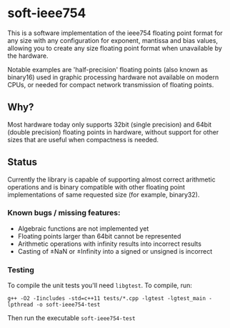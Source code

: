 # soft-ieee754

This is a software implementation of the ieee754 floating point format for any
size with any configuration for exponent, mantissa and bias values, allowing you
to create any size floating point format when unavailable by the hardware.

Notable examples are 'half-precision' floating points (also known as binary16)
used in graphic processing hardware not available on modern CPUs, or needed for
compact network transmission of floating points.

## Why?

Most hardware today only supports 32bit (single precision) and 64bit (double
precision) floating points in hardware, without support for other sizes that are
useful when compactness is needed.

## Status

Currently the library is capable of supporting almost correct arithmetic
operations and is binary compatible with other floating point implementations of
same requested size (for example, binary32).

### Known bugs / missing features:
 * Algebraic functions are not implemented yet
 * Floating points larger than 64bit cannot be represented
 * Arithmetic operations with infinity results into incorrect results
 * Casting of ±NaN or ±Infinity into a signed or unsigned is incorrect

### Testing

To compile the unit tests you'll need `libgtest`. To compile, run:

    g++ -O2 -Iincludes -std=c++11 tests/*.cpp -lgtest -lgtest_main -lpthread -o soft-ieee754-test

Then run the executable `soft-ieee754-test`

